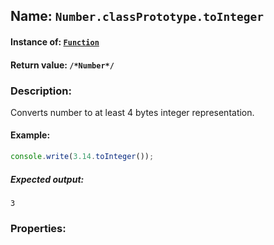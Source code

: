## Name: `Number.classPrototype.toInteger`

#### Instance of: [`Function`](Function.md)

#### Return value: `/*Number*/`

### Description:

Converts number to at least 4 bytes integer representation.

#### Example:

```js
console.write(3.14.toInteger());
```

##### Expected output:

```
3
```

### Properties:



